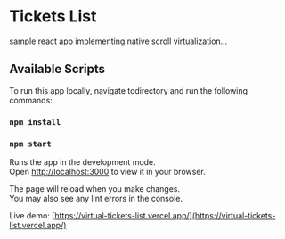 # Tickets List

sample react app implementing native scroll virtualization...

## Available Scripts

To run this app locally, navigate todirectory and run the following commands:

### `npm install`

### `npm start`

Runs the app in the development mode.\
Open [http://localhost:3000](http://localhost:3000) to view it in your browser.

The page will reload when you make changes.\
You may also see any lint errors in the console.

Live demo: [https://virtual-tickets-list.vercel.app/](https://virtual-tickets-list.vercel.app/)
